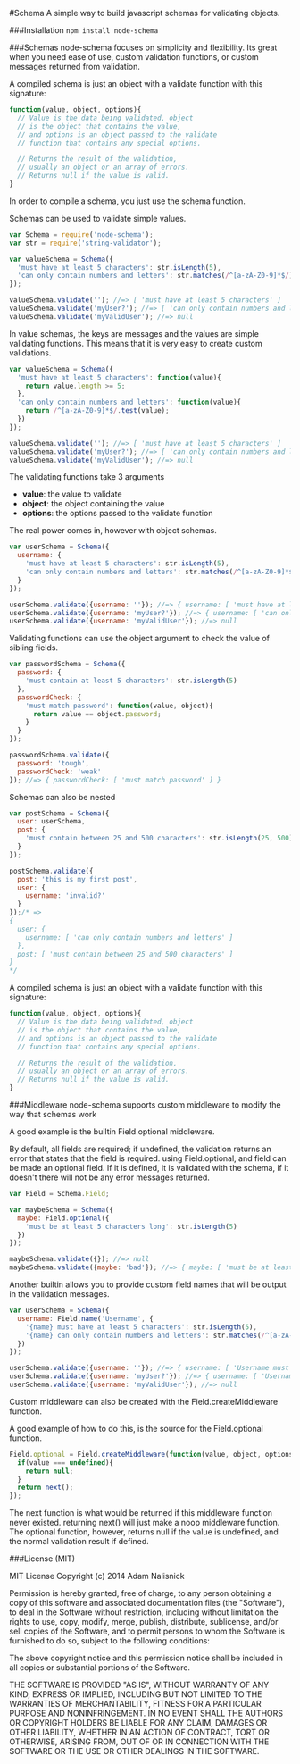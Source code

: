 #Schema
A simple way to build javascript schemas for validating objects.

###Installation
`npm install node-schema`

###Schemas
node-schema focuses on simplicity and flexibility.  Its great when you need ease of use,
custom validation functions, or custom messages returned from validation.

A compiled schema is just an object with a validate function with this signature:

```javascript
function(value, object, options){
  // Value is the data being validated, object
  // is the object that contains the value,
  // and options is an object passed to the validate
  // function that contains any special options.

  // Returns the result of the validation,
  // usually an object or an array of errors.
  // Returns null if the value is valid.
}
```

In order to compile a schema, you just use the schema function.  

Schemas can be used to validate simple values.

```javascript
var Schema = require('node-schema');
var str = require('string-validator');

var valueSchema = Schema({
  'must have at least 5 characters': str.isLength(5),
  'can only contain numbers and letters': str.matches(/^[a-zA-Z0-9]*$/)
});

valueSchema.validate(''); //=> [ 'must have at least 5 characters' ]
valueSchema.validate('myUser?'); //=> [ 'can only contain numbers and letters' ]
valueSchema.validate('myValidUser'); //=> null
```

In value schemas, the keys are messages and the values are simple validating functions.
This means that it is very easy to create custom validations.

```javascript
var valueSchema = Schema({
  'must have at least 5 characters': function(value){
    return value.length >= 5;
  },
  'can only contain numbers and letters': function(value){
    return /^[a-zA-Z0-9]*$/.test(value);
  })
});

valueSchema.validate(''); //=> [ 'must have at least 5 characters' ]
valueSchema.validate('myUser?'); //=> [ 'can only contain numbers and letters' ]
valueSchema.validate('myValidUser'); //=> null
```

The validating functions take 3 arguments
* __value__: the value to validate
* __object__: the object containing the value
* __options__: the options passed to the validate function

The real power comes in, however with object schemas.

```javascript
var userSchema = Schema({
  username: {
    'must have at least 5 characters': str.isLength(5),
    'can only contain numbers and letters': str.matches(/^[a-zA-Z0-9]*$/)
  }
});

userSchema.validate({username: ''}); //=> { username: [ 'must have at least 5 characters' ] }
userSchema.validate({username: 'myUser?'}); //=> { username: [ 'can only contain numbers and letters' ] }
userSchema.validate({username: 'myValidUser'}); //=> null
```

Validating functions can use the object argument to check the value of sibling fields.

```javascript
var passwordSchema = Schema({
  password: {
    'must contain at least 5 characters': str.isLength(5)
  },
  passwordCheck: {
    'must match password': function(value, object){
      return value == object.password;
    }
  }
});

passwordSchema.validate({
  password: 'tough',
  passwordCheck: 'weak'
}); //=> { passwordCheck: [ 'must match password' ] }
```

Schemas can also be nested

```javascript
var postSchema = Schema({
  user: userSchema,
  post: {
    'must contain between 25 and 500 characters': str.isLength(25, 500)
  }
});

postSchema.validate({
  post: 'this is my first post',
  user: {
    username: 'invalid?'
  }
});/* =>
{
  user: {
    username: [ 'can only contain numbers and letters' ]
  },
  post: [ 'must contain between 25 and 500 characters' ]
}
*/
```



A compiled schema is just an object with a validate function with this signature:

```javascript
function(value, object, options){
  // Value is the data being validated, object
  // is the object that contains the value,
  // and options is an object passed to the validate
  // function that contains any special options.

  // Returns the result of the validation,
  // usually an object or an array of errors.
  // Returns null if the value is valid.
}
```

###Middleware
node-schema supports custom middleware to modify the way that schemas work

A good example is the builtin Field.optional middleware.

By default, all fields are required; if undefined, the validation returns an error that
states that the field is required.  using Field.optional, and field can be made an optional
field.  If it is defined, it is validated with the schema, if it doesn't there will not be any
error messages returned.

```javascript
var Field = Schema.Field;

var maybeSchema = Schema({
  maybe: Field.optional({
    'must be at least 5 characters long': str.isLength(5)
  })
});

maybeSchema.validate({}); //=> null
maybeSchema.validate({maybe: 'bad'}); //=> { maybe: [ 'must be at least 5 characters long' ] }
```

Another builtin allows you to provide custom field names that will be output in the
validation messages.

```javascript
var userSchema = Schema({
  username: Field.name('Username', {
    '{name} must have at least 5 characters': str.isLength(5),
    '{name} can only contain numbers and letters': str.matches(/^[a-zA-Z0-9]*$/)
  })
});

userSchema.validate({username: ''}); //=> { username: [ 'Username must have at least 5 characters' ] }
userSchema.validate({username: 'myUser?'}); //=> { username: [ 'Username can only contain numbers and letters' ] }
userSchema.validate({username: 'myValidUser'}); //=> null
```

Custom middleware can also be created with the Field.createMiddleware function.

A good example of how to do this, is the source for the Field.optional function.

```javascript
Field.optional = Field.createMiddleware(function(value, object, options, next){
  if(value === undefined){
    return null;
  }
  return next();
});
```

The next function is what would be returned if this middleware function never existed.
returning next() will just make a noop middleware function.  The optional function, however,
returns null if the value is undefined, and the normal validation result if defined.

###License (MIT)

MIT License
Copyright (c) 2014 Adam Nalisnick

Permission is hereby granted, free of charge, to any person obtaining
a copy of this software and associated documentation files (the
"Software"), to deal in the Software without restriction, including
without limitation the rights to use, copy, modify, merge, publish,
distribute, sublicense, and/or sell copies of the Software, and to
permit persons to whom the Software is furnished to do so, subject to
the following conditions:

The above copyright notice and this permission notice shall be
included in all copies or substantial portions of the Software.

THE SOFTWARE IS PROVIDED "AS IS", WITHOUT WARRANTY OF ANY KIND,
EXPRESS OR IMPLIED, INCLUDING BUT NOT LIMITED TO THE WARRANTIES OF
MERCHANTABILITY, FITNESS FOR A PARTICULAR PURPOSE AND
NONINFRINGEMENT. IN NO EVENT SHALL THE AUTHORS OR COPYRIGHT HOLDERS BE
LIABLE FOR ANY CLAIM, DAMAGES OR OTHER LIABILITY, WHETHER IN AN ACTION
OF CONTRACT, TORT OR OTHERWISE, ARISING FROM, OUT OF OR IN CONNECTION
WITH THE SOFTWARE OR THE USE OR OTHER DEALINGS IN THE SOFTWARE.

